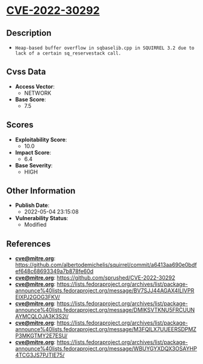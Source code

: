 
# [CVE-2022-30292](https://github.com/albertodemichelis/squirrel/commit/a6413aa690e0bdfef648c68693349a7b878fe60d)

## Description

- `Heap-based buffer overflow in sqbaselib.cpp in SQUIRREL 3.2 due to lack of a certain sq_reservestack call.`

## Cvss Data

- **Access Vector**:
  - NETWORK
- **Base Score**:
  - 7.5

## Scores

- **Exploitability Score**:
  - 10.0
- **Impact Score**:
  - 6.4
- **Base Severity**:
  - HIGH

## Other Information

- **Publish Date**:
  - 2022-05-04 23:15:08
- **Vulnerability Status**:
  - Modified

## References

- **cve@mitre.org**: https://github.com/albertodemichelis/squirrel/commit/a6413aa690e0bdfef648c68693349a7b878fe60d
- **cve@mitre.org**: https://github.com/sprushed/CVE-2022-30292
- **cve@mitre.org**: https://lists.fedoraproject.org/archives/list/package-announce%40lists.fedoraproject.org/message/BV7SJJ44AGAX4ILIVPREIXPJ2GOG3FKV/
- **cve@mitre.org**: https://lists.fedoraproject.org/archives/list/package-announce%40lists.fedoraproject.org/message/DMIKSVTKNU5FRCUUNAYMCQLOJA3K3S2I/
- **cve@mitre.org**: https://lists.fedoraproject.org/archives/list/package-announce%40lists.fedoraproject.org/message/M3FQILX7UUEERSDPMZP3MKGTMY2E7ESU/
- **cve@mitre.org**: https://lists.fedoraproject.org/archives/list/package-announce%40lists.fedoraproject.org/message/WBUYGYXDQX3OSAYHP4TCG3JS7PJTIE75/
